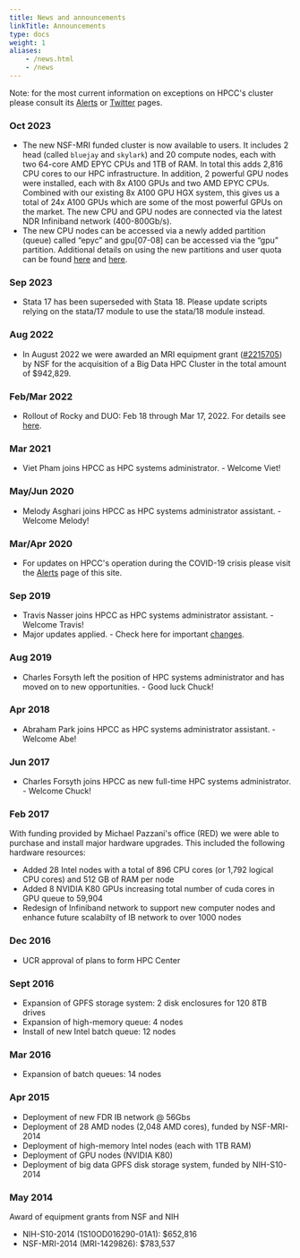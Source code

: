 ```yaml
---
title: News and announcements
linkTitle: Announcements
type: docs
weight: 1
aliases:
    - /news.html
    - /news
---
```


Note: for the most current information on exceptions on HPCC's cluster please
consult its [Alerts](/news/alerts) or [Twitter](https://twitter.com/UCR_HPCC) pages.

### Oct 2023
* The new NSF-MRI funded cluster is now available to users. It includes 2 head (called `bluejay` and `skylark`) and 20 compute nodes, each with two 64-core AMD EPYC CPUs and 1TB of RAM. In total this adds 2,816 CPU cores to our HPC infrastructure. In addition, 2 powerful GPU nodes were installed, each with 8x A100 GPUs and two AMD EPYC CPUs. Combined with our existing 8x A100 GPU HGX system, this gives us a total of 24x A100 GPUs which are some of the most powerful GPUs on the market. The new CPU and GPU nodes are connected via the latest NDR Infiniband network (400-800Gb/s). 
* The new CPU nodes can be accessed via a newly added partition (queue) called “epyc” and gpu[07-08] can be accessed via the “gpu” partition. Additional details on using the new partitions and user quota can be found [here](https://hpcc.ucr.edu/manuals/hpc_cluster/jobs/) and [here](https://hpcc.ucr.edu/manuals/hpc_cluster/queue/). 

### Sep 2023
* Stata 17 has been superseded with Stata 18. Please update scripts relying on the stata/17 module to use the stata/18 module instead.

### Aug 2022
* In August 2022 we were awarded an MRI equipment grant ([#2215705](https://www.nsf.gov/awardsearch/showAward?AWD_ID=2215705&HistoricalAwards=false)) by NSF for the acquisition of a Big Data HPC Cluster in the total amount of $942,829. 

### Feb/Mar 2022
* Rollout of Rocky and DUO: Feb 18 through Mar 17, 2022. For details see [here](https://hpcc.ucr.edu/changes/).

### Mar 2021
* Viet Pham joins HPCC as HPC systems administrator. - Welcome Viet!

### May/Jun 2020
* Melody Asghari joins HPCC as HPC systems administrator assistant. - Welcome Melody!

### Mar/Apr 2020

* For updates on HPCC's operation during the COVID-19 crisis please visit the [Alerts](/news/alerts#hpcc-operation-during-covid-19-crisis) page of this site.

### Sep 2019

* Travis Nasser joins HPCC as HPC systems administrator assistant. - Welcome Travis!
* Major updates applied. - Check here for important [changes](/changes).

### Aug 2019

* Charles Forsyth left the position of HPC systems administrator and has moved on to new opportunities. - Good luck Chuck!

### Apr 2018

* Abraham Park joins HPCC as HPC systems administrator assistant. - Welcome Abe!

### Jun 2017

* Charles Forsyth joins HPCC as new full-time HPC systems administrator. - Welcome Chuck!

### Feb 2017

With funding provided by Michael Pazzani's office (RED) we were able to purchase and install major hardware upgrades. This included the following hardware resources:

* Added 28 Intel nodes with a total of 896 CPU cores (or 1,792 logical CPU cores) and 512 GB of RAM per node
* Added 8 NVIDIA K80 GPUs increasing total number of cuda cores in GPU queue to 59,904
* Redesign of Infiniband network to support new computer nodes and enhance future scalabilty of IB network to over 1000 nodes

### Dec 2016

* UCR approval of plans to form HPC Center 

### Sept 2016

* Expansion of GPFS storage system: 2 disk enclosures for 120 8TB drives
* Expansion of high-memory queue: 4 nodes
* Install of new Intel batch queue: 12 nodes

### Mar 2016

* Expansion of batch queues: 14 nodes

### Apr 2015 

* Deployment of new FDR IB network @ 56Gbs
* Deployment of 28 AMD nodes (2,048 AMD cores), funded by NSF-MRI-2014
* Deployment of high-memory Intel nodes (each with 1TB RAM)
* Deployment of GPU nodes (NVIDIA K80)
* Deployment of big data GPFS disk storage system, funded by NIH-S10-2014

### May 2014

Award of equipment grants from NSF and NIH

* NIH-S10-2014 (1S10OD016290-01A1): $652,816
* NSF-MRI-2014 (MRI-1429826): $783,537

